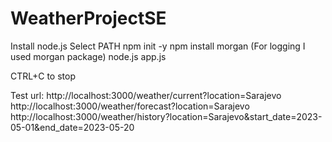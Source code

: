 # WeatherProjectSE

Install node.js
Select PATH
npm init -y
npm install morgan (For logging I used morgan package)
node.js app.js

CTRL+C to stop

Test url:
http://localhost:3000/weather/current?location=Sarajevo
http://localhost:3000/weather/forecast?location=Sarajevo
http://localhost:3000/weather/history?location=Sarajevo&start_date=2023-05-01&end_date=2023-05-20

